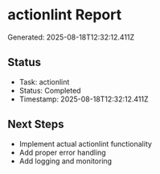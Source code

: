 # actionlint Report

Generated: 2025-08-18T12:32:12.411Z

## Status
- Task: actionlint
- Status: Completed
- Timestamp: 2025-08-18T12:32:12.411Z

## Next Steps
- Implement actual actionlint functionality
- Add proper error handling
- Add logging and monitoring
